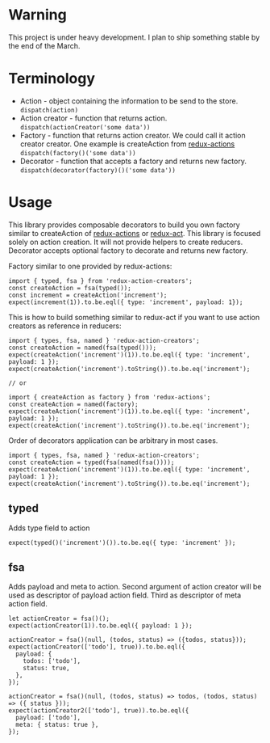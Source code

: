 # Warning
This project is under heavy development. I plan to ship something stable by the end of the March.

# Terminology

- Action - object containing the information to be send to the store. `dispatch(action)`
- Action creator - function that returns action. `dispatch(actionCreator('some data'))`
- Factory - function that returns action creator. We could call it action creator creator. One example is createAction from [redux-actions](https://github.com/acdlite/redux-actions) `dispatch(factory()('some data'))`
- Decorator - function that accepts a factory and returns new factory. `dispatch(decorator(factory)()('some data'))`

# Usage
This library provides composable decorators to build you own factory similar to createAction of [redux-actions](https://github.com/acdlite/redux-actions#user-content-createactiontype-payloadcreator--identity-metacreator) or [redux-act](https://github.com/pauldijou/redux-act#createactiondescription-payloadreducer-metareducer). This library is focused solely on action creation. It will not provide helpers to create reducers. Decorator accepts optional factory to decorate and returns new factory. 

Factory similar to one provided by redux-actions:

    import { typed, fsa } from 'redux-action-creators';
    const createAction = fsa(typed());
    const increment = createAction('increment'); 
    expect(increment(1)).to.be.eql({ type: 'increment', payload: 1});
         
This is how to build something similar to redux-act if you want to use action creators as reference in reducers:
         
    import { types, fsa, named } 'redux-action-creators';
    const createAction = named(fsa(typed()));
    expect(createAction('increment')(1)).to.be.eql({ type: 'increment', payload: 1 });
    expect(createAction('increment').toString()).to.be.eq('increment');
    
    // or 
    
    import { createAction as factory } from 'redux-actions';
    const createAction = named(factory);
    expect(createAction('increment')(1)).to.be.eql({ type: 'increment', payload: 1 });
    expect(createAction('increment').toString()).to.be.eq('increment');
         
Order of decorators application can be arbitrary in most cases.
 
    import { types, fsa, named } 'redux-action-creators';
    const createAction = typed(fsa(named(fsa())));
    expect(createAction('increment')(1)).to.be.eql({ type: 'increment', payload: 1 });
    expect(createAction('increment').toString()).to.be.eq('increment');
       
## typed
Adds type field to action

    expect(typed()('increment')()).to.be.eq({ type: 'increment' });
    
## fsa
Adds payload and meta to action. Second argument of action creator will be used as descriptor of payload action field. Third as descriptor of meta action field.
  
    let actionCreator = fsa()(); 
    expect(actionCreator(1)).to.be.eql({ payload: 1 });
    
    actionCreator = fsa()(null, (todos, status) => ({todos, status}));
    expect(actionCreator(['todo'], true)).to.be.eql({
      payload: {
        todos: ['todo'],
        status: true,
      },
    });

    actionCreator = fsa()(null, (todos, status) => todos, (todos, status) => ({ status }));
    expect(actionCreator2(['todo'], true)).to.be.eql({
      payload: ['todo'],
      meta: { status: true },
    });